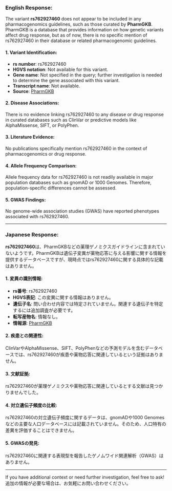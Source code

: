 ### English Response:
The variant **rs762927460** does not appear to be included in any pharmacogenomics guidelines, such as those curated by **PharmGKB**. PharmGKB is a database that provides information on how genetic variants affect drug response, but as of now, there is no specific mention of rs762927460 in their database or related pharmacogenomic guidelines.

#### 1. Variant Identification:
- **rs number**: rs762927460
- **HGVS notation**: Not available for this variant.
- **Gene name**: Not specified in the query; further investigation is needed to determine the gene associated with this variant.
- **Transcript name**: Not available.
- **Source**: [PharmGKB](https://www.pharmgkb.org/)

#### 2. Disease Associations:
There is no evidence linking rs762927460 to any disease or drug response in curated databases such as ClinVar or predictive models like AlphaMissense, SIFT, or PolyPhen.

#### 3. Literature Evidence:
No publications specifically mention rs762927460 in the context of pharmacogenomics or drug response.

#### 4. Allele Frequency Comparison:
Allele frequency data for rs762927460 is not readily available in major population databases such as gnomAD or 1000 Genomes. Therefore, population-specific differences cannot be assessed.

#### 5. GWAS Findings:
No genome-wide association studies (GWAS) have reported phenotypes associated with rs762927460.

---

### Japanese Response:
**rs762927460**は、PharmGKBなどの薬理ゲノミクスガイドラインに含まれていないようです。PharmGKBは遺伝子変異が薬物応答に与える影響に関する情報を提供するデータベースですが、現時点ではrs762927460に関する具体的な記載はありません。

#### 1. 変異の識別情報:
- **rs番号**: rs762927460
- **HGVS表記**: この変異に関する情報はありません。
- **遺伝子名**: 問い合わせ内容では特定されていません。関連する遺伝子を特定するには追加調査が必要です。
- **転写産物名**: 情報なし。
- **情報源**: [PharmGKB](https://www.pharmgkb.org/)

#### 2. 疾患との関連性:
ClinVarやAlphaMissense、SIFT、PolyPhenなどの予測モデルを含むデータベースでは、rs762927460が疾患や薬物応答に関連しているという証拠はありません。

#### 3. 文献証拠:
rs762927460が薬理ゲノミクスや薬物応答に関連しているとする文献は見つかりませんでした。

#### 4. 対立遺伝子頻度の比較:
rs762927460の対立遺伝子頻度に関するデータは、gnomADや1000 Genomesなどの主要な人口データベースには記載されていません。そのため、人口特有の差異を評価することはできません。

#### 5. GWASの発見:
rs762927460に関連する表現型を報告したゲノムワイド関連解析（GWAS）はありません。

---

If you have additional context or need further investigation, feel free to ask!  
追加の情報が必要な場合は、お気軽にお問い合わせください。